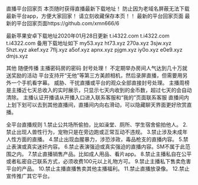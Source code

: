 直播平台回家页
本页随时获得直播最新下载地址！
防止因为老域名屏蔽无法下载最新平台app，方便大家回家！
请立刻收藏保存本页！！
最新的平台回家页面 最新的平台回家页面https://github.com/xmn666/6

最新苹果安卓下载地址2020年01月28日更新
t.i4322.com
t.i4322.com
t.i4322.com
备用下载地址如下
my53.xyz
ht73.xyz
270a.xyz
3sjw.xyz
5hzt.xyz
akef.xyz
7flj.xyz
a5of.xyz
apnx.xyz
pjgm.xyz
iy0o.xyz
e0e9.xyz
dmjs.xyz

其他
随便传播 主播密码房的密码 封号处理！
不定期举办房间人气达到几十万就送奖励的活动
平台支持开“无他”等第三方美颜相机，然后录屏直播，但需要用另外一个手机看字幕。
威胁、干扰直播或平台的观众全部直接封号处理。
主播周榜是主播近七天总收入的实时展示，只显示七天内收到的金币数，超过七天的会自动清除。
主播认证开播请从开播入口进入联系客服和“我的”页面联系客服
直播间内上划下划可以去到其他直播间，直播间内向右滑动，可以隐藏聊天界面更好欣赏直播。

全平台直播规则
1.禁止公共场所偷拍，比如澡堂、厕所、学生宿舍偷拍他人。
2.禁止出现人兽性行为，宠物只是在旁边跑或正常互动不违规。
3.禁止涉及未成年人性方面的直播。
4.禁止出现血腥暴力，涉恐涉政，毒品枪支的直播内容。
5.禁止表演或真实迷奸内容。
6.禁止表演强迫或真实强迫的直播内容。SM不属于此范围之内。
7.禁止直播销售产品。比如成人用品、看片app。
8.禁止主播私自在公平或者私密自己联系方式，必须收费100元以上礼物方可。
9.禁止主播私下售卖危害平台的产品。
10.禁止主播直播售卖其他主播福利。
11.禁止直播放录像。
12.禁止宣传推广其它平台。
